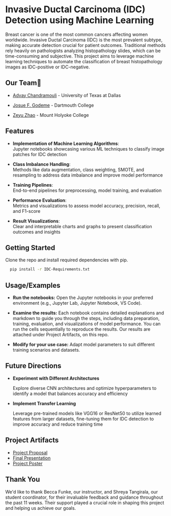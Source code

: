 
# Invasive Ductal Carcinoma (IDC) Detection using Machine Learning

Breast cancer is one of the most common cancers affecting women worldwide. Invasive Ductal Carcinoma (IDC) is the most prevalent subtype, making accurate detection crucial for patient outcomes. Traditional methods rely heavily on pathologists analyzing histopathology slides, which can be time-consuming and subjective. This project aims to leverage machine learning techniques to automate the classification of breast histopathology images as IDC-positive or IDC-negative.


## Our Team🚀
- [Advay Chandramouli](https://www.linkedin.com/in/advaychandramouli/) - University of Texas at Dallas

- [Josue F. Godeme](https://www.linkedin.com/in/josue-f-godeme-58abb2196/) - Dartmouth College

- [Zeyu Zhao]() - Mount Holyoke College
## Features

- **Implementation of Machine Learning Algorithms**:  
    Jupyter notebooks showcasing various ML techniques to classify image patches for IDC detection  

- **Class Imbalance Handling**:  
    Methods like data augmentation, class weighting, SMOTE, and resampling to address data imbalance and improve model performance 

- **Training Pipelines**:  
    End-to-end pipelines for preprocessing, model training, and evaluation  

- **Performance Evaluation**:  
    Metrics and visualizations to assess model accuracy, precision, recall, and F1-score  

- **Result Visualizations**:  
    Clear and interpretable charts and graphs to present classification outcomes and insights  


## Getting Started

Clone the repo and install required dependencies with pip.

```bash
  pip install -r IDC-Requirements.txt
```


    
## Usage/Examples
- **Run the notebooks:**
    Open the Jupyter notebooks in your preferred environment (e.g., Jupyter Lab, Jupyter Notebook, VS Code).

- **Examine the results:**
    Each notebook contains detailed explanations and markdown to guide you through the steps, including data preparation, training, evaluation, and visualizations of model performance. You can run the cells sequentially to reproduce the results. Our results are attached under Project Artifacts, on this repo. 

- **Modify for your use case:**
    Adapt model parameters to suit different training scenarios and datasets.


## Future Directions

- **Experiment with Different Architectures**
    
    Explore diverse CNN architectures and optimize hyperparameters to identify a model that balances accuracy and efficiency

- **Implement Transfer Learning**

    Leverage pre-trained models like VGG16 or ResNet50 to utilize learned features from larger datasets, fine-tuning them for IDC detection to improve accuracy and reduce training time


## Project Artifacts

- [Project Proposal](https://docs.google.com/document/d/1V86rK21Qnd9yxTJKfqr15V8MJl1SGsmdKl-Ywk38heU/edit?usp=sharing)
- [Final Presentation](https://docs.google.com/presentation/d/1PP94cUBCeYu7jGM67b_Anm67qum_Ki3_FtSvNwQWiOw/edit?usp=sharing)
- [Project Poster](https://docs.google.com/presentation/d/1w-AqHDLQXZ8bxjcU-T7HSgdMli0uBtzTTzaLkPvpn98/edit?usp=sharing)



## Thank You

We'd like to thank Becca Funke, our instructor, and Shreya Tangirala, our student coordinator, for their invaluable feedback and guidance throughout the past 11 weeks. Their support played a crucial role in shaping this project and helping us achieve our goals.
